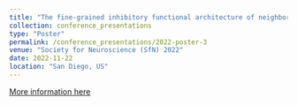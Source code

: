 ```yaml
---
title: "The fine-grained inhibitory functional architecture of neighboring representations in primary somatosensory cortex of humans and mice"
collection: conference_presentations
type: "Poster"
permalink: /conference_presentations/2022-poster-3
venue: "Society for Neuroscience (SfN) 2022"
date: 2022-11-22
location: "San Diego, US"
---
```


[More information here](https://www.sfn.org/meetings/neuroscience-2022)
